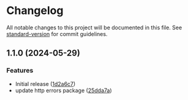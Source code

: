 # Changelog

All notable changes to this project will be documented in this file. See [standard-version](https://github.com/conventional-changelog/standard-version) for commit guidelines.

## 1.1.0 (2024-05-29)


### Features

* Initial release ([1d2a6c7](https://github.com/Nicholaiii/curveball-zod/commit/1d2a6c76637afb9538f9b641b2d2736475cbb8c5))
* update http errors package ([25dda7a](https://github.com/Nicholaiii/curveball-zod/commit/25dda7a1102eb8018094b3146e6c99195edfd27f))
